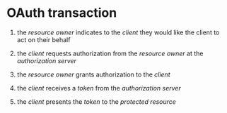 # OAuth transaction

1. the *resource owner* indicates to the *client* they would like the client to act on their behalf

2. the *client* requests authorization from the *resource owner* at the *authorization server*

3.  the *resource owner* grants authorization to the *client*

4. the *client* receives a *token* from the *authorization server*

5. the *client* presents the *token* to the *protected resource*

